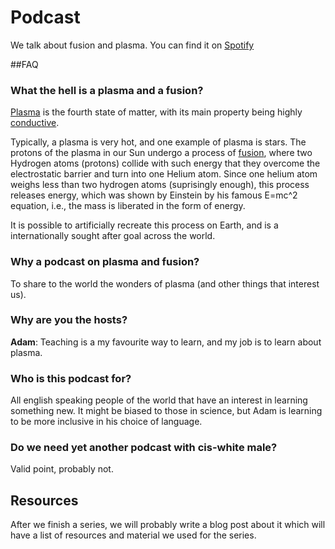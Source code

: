 # Podcast 

We talk about fusion and plasma. You can find it on [Spotify](https://open.spotify.com/show/2iiosY35HsxY5leHtcjYAC?si=1016da8adc184904)

##FAQ

### What the hell is a plasma and a fusion? 

[Plasma](https://en.wikipedia.org/wiki/Plasma_(physics)) is the fourth state of matter, with its main property being highly [conductive](https://en.wikipedia.org/wiki/Electrical_resistivity_and_conductivity). 

Typically, a plasma is very hot, and one example of plasma is stars. 
The protons of the plasma in our Sun undergo a process of [fusion](https://en.wikipedia.org/wiki/Nuclear_fusion), where two Hydrogen atoms (protons) collide with such energy that they overcome the electrostatic barrier and turn into one Helium atom. 
Since one helium atom weighs less than two hydrogen atoms (suprisingly enough), this process releases energy, which was shown by Einstein by his famous E=mc^2 equation, i.e., the mass is liberated in the form of energy.

It is possible to artificially recreate this process on Earth, and is a internationally sought after goal across the world. 



### Why a podcast on plasma and fusion? 

To share to the world the wonders of plasma (and other things that interest us). 

### Why are you the hosts? 

**Adam**: Teaching is a my favourite way to learn, and my job is to learn about plasma.

### Who is this podcast for? 

All english speaking people of the world that have an interest in learning something new. It might be biased to those in science, but Adam is learning to be more inclusive in his choice of language. 

### Do we need yet another podcast with cis-white male?

Valid point, probably not. 


## Resources 

After we finish a series, we will probably write a blog post about it which will have a list of resources and material we used for the series. 
